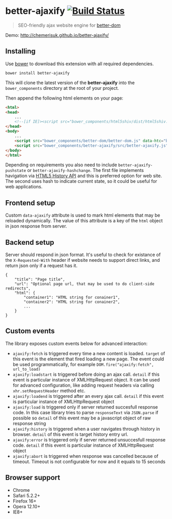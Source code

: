 better-ajaxify [![Build Status](https://api.travis-ci.org/chemerisuk/better-ajaxify.png?branch=master)](http://travis-ci.org/chemerisuk/better-ajaxify)
==============
> SEO-friendly ajax website engine for [better-dom](https://github.com/chemerisuk/better-dom)

Demo: http://chemerisuk.github.io/better-ajaxify/

Installing
----------
Use [bower](http://bower.io/) to download this extension with all required dependencies.

    bower install better-ajaxify

This will clone the latest version of the __better-ajaxify__ into the `bower_components` directory at the root of your project.

Then append the following html elements on your page:

```html
<html>
<head>
    ...
    <!--[if IE]><script src="bower_components/html5shiv/dist/html5shiv.js"></script><![endif]-->
</head>
<body>
    ...
    <script src="bower_components/better-dom/better-dom.js" data-htc="bower_components/better-dom/better-dom.htc"></script>
    <script src="bower_components/better-ajaxify/src/better-ajaxify.js"></script>
</body>
</html>
```

Depending on requirements you also need to include `better-ajaxify-pushstate` or `better-ajaxify-hashchange`. The first file implements havigation via [HTML5 History API](https://developer.mozilla.org/en/docs/DOM/Manipulating_the_browser_history) and this is preferred option for web site. The second uses hash to indicate current state, so it could be useful for web applications.

Frontend setup
--------------
Custom `data-ajaxify` attribute is used to mark html elements that may be reloaded dynamically. The value of this attribute is a key of the `html` object in json response from server.

Backend setup
-------------
Server should respond in json format. It's useful to check for existance of the `X-Requested-With` header if website needs to support direct links, and return json only if a request has it.

    {
        "title": "Page title",
        "url": "Optional page url, that may be used to do client-side redirects",
        "html": {
            "container1": "HTML string for conainer1",
            "container2": "HTML string for conainer2",
            ...
        }
    }

Custom events
-------------
The library exposes custom events below for advanced interaction:

* `ajaxify:fetch` is triggered every time a new content is loaded. `target` of this event is the element that fired loading a new page. The event could be used programmatically, for example `DOM.fire("ajaxify:fetch", url_to_load)`
* `ajaxify:loadstart` is triggered before doing an ajax call. `detail` if this event is particular instance of XMLHttpRequest object. It can be used for advanced configuration, like adding request headers via calling `xhr.setRequestHeader` method etc.
* `ajaxify:loadend` is triggered after an every ajax call. `detail` if this event is particular instance of XMLHttpRequest object
* `ajaxify:load` is triggered only if server returned succesfull response code. In this case library tries to parse `responseText` via `JSON.parse` if possible so `detail` of this event may be a javascript object of raw response string
* `ajaxify:history` is triggered when a user navigates through history in browser. `detail` of this event is target history entry url.
* `ajaxify:error` is triggered only if server returned unsuccesfull response code. `detail` if this event is particular instance of XMLHttpRequest object
* `ajaxify:abort` is triggered when response was cancelled because of timeout. Timeout is not configurable for now and it equals to 15 seconds

Browser support
---------------
* Chrome
* Safari 5.2.2+
* Firefox 16+
* Opera 12.10+
* IE8+

